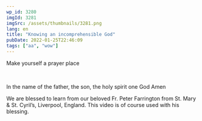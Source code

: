 ```yaml
---
wp_id: 3280
imgId: 3281
imgSrc: /assets/thumbnails/3281.png
lang: en
title: "Knowing an incomprehensible God"
pubDate: 2022-01-25T22:46:09
tags: ["aa", "wow"]
---
```

<!-- page: 6 -->

<p>Make yourself a prayer place</p>
<p>&nbsp;</p>
<p>In the name of the father, the son, the holy spirit one God Amen</p>
<p>We are blessed to learn from our beloved Fr. Peter Farrington from St. Mary &amp; St. Cyril&#8217;s, Liverpool, England. This video is of course used with his blessing.</p>
